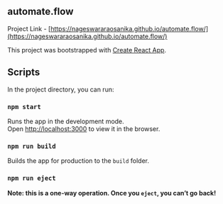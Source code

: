 ## automate.flow

Project Link - [https://nageswararaosanika.github.io/automate.flow/](https://nageswararaosanika.github.io/automate.flow/)

This project was bootstrapped with [Create React App](https://github.com/facebook/create-react-app).

## Scripts

In the project directory, you can run:

### `npm start`

Runs the app in the development mode.<br />
Open [http://localhost:3000](http://localhost:3000) to view it in the browser.

### `npm run build`

Builds the app for production to the `build` folder.
### `npm run eject`

**Note: this is a one-way operation. Once you `eject`, you can’t go back!**
